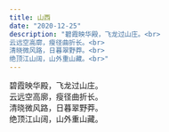 ```yaml
---
title: 山西
date: "2020-12-25"
description: "碧霞映华殿，飞龙过山庄。<br>
云远空高廓，瘦径曲折长。<br>
清晓微风路，日暮翠野莽。<br>
绝顶江山阔，山外重山藏。<br>"
---
```


碧霞映华殿，飞龙过山庄。<br>
云远空高廓，瘦径曲折长。<br>
清晓微风路，日暮翠野莽。<br>
绝顶江山阔，山外重山藏。<br>